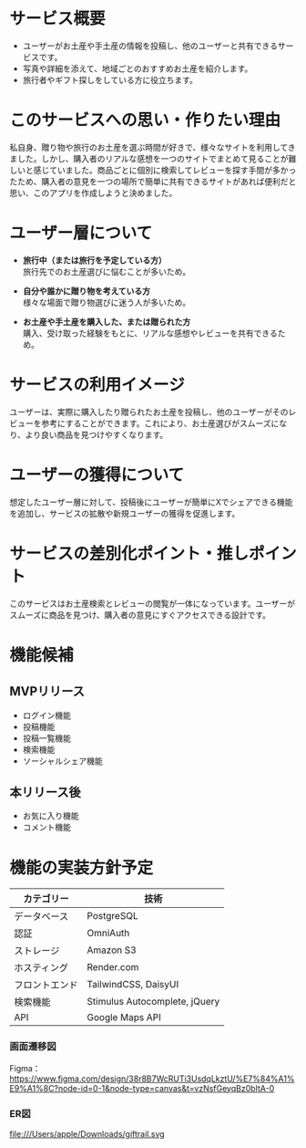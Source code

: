 # サービス概要

- ユーザーがお土産や手土産の情報を投稿し、他のユーザーと共有できるサービスです。
- 写真や詳細を添えて、地域ごとのおすすめお土産を紹介します。
- 旅行者やギフト探しをしている方に役立ちます。

# このサービスへの思い・作りたい理由

私自身、贈り物や旅行のお土産を選ぶ時間が好きで、様々なサイトを利用してきました。しかし、購入者のリアルな感想を一つのサイトでまとめて見ることが難しいと感じていました。商品ごとに個別に検索してレビューを探す手間が多かったため、購入者の意見を一つの場所で簡単に共有できるサイトがあれば便利だと思い、このアプリを作成しようと決めました。

# ユーザー層について

- **旅行中（または旅行を予定している方）**  
  旅行先でのお土産選びに悩むことが多いため。

- **自分や誰かに贈り物を考えている方**  
  様々な場面で贈り物選びに迷う人が多いため。

- **お土産や手土産を購入した、または贈られた方**  
  購入、受け取った経験をもとに、リアルな感想やレビューを共有できるため。

# サービスの利用イメージ

ユーザーは、実際に購入したり贈られたお土産を投稿し、他のユーザーがそのレビューを参考にすることができます。これにより、お土産選びがスムーズになり、より良い商品を見つけやすくなります。

# ユーザーの獲得について

想定したユーザー層に対して、投稿後にユーザーが簡単にXでシェアできる機能を追加し、サービスの拡散や新規ユーザーの獲得を促進します。

# サービスの差別化ポイント・推しポイント

このサービスはお土産検索とレビューの閲覧が一体になっています。ユーザーがスムーズに商品を見つけ、購入者の意見にすぐアクセスできる設計です。

# 機能候補

## MVPリリース

- ログイン機能
- 投稿機能
- 投稿一覧機能
- 検索機能
- ソーシャルシェア機能

## 本リリース後

- お気に入り機能
- コメント機能

# 機能の実装方針予定

| カテゴリー      | 技術                        |
|----------------|-----------------------------|
| データベース    | PostgreSQL                  |
| 認証            | OmniAuth                    |
| ストレージ      | Amazon S3                   |
| ホスティング    | Render.com                  |
| フロントエンド  | TailwindCSS, DaisyUI        |
| 検索機能        | Stimulus Autocomplete, jQuery |
| API             | Google Maps API             |

### 画面遷移図
Figma：https://www.figma.com/design/38r8B7WcRUTi3UsdqLkztU/%E7%84%A1%E9%A1%8C?node-id=0-1&node-type=canvas&t=vzNsfGeyqBz0bItA-0

### ER図
[file:///Users/apple/Downloads/giftrail.svg](https://drive.google.com/file/d/1rIyXoPScdyIBaGuOb8k80FM37ze7mOke/view?usp=drive_link)